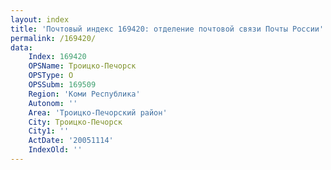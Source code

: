 ```yaml
---
layout: index
title: 'Почтовый индекс 169420: отделение почтовой связи Почты России'
permalink: /169420/
data:
    Index: 169420
    OPSName: Троицко-Печорск
    OPSType: О
    OPSSubm: 169509
    Region: 'Коми Республика'
    Autonom: ''
    Area: 'Троицко-Печорский район'
    City: Троицко-Печорск
    City1: ''
    ActDate: '20051114'
    IndexOld: ''
---
```

